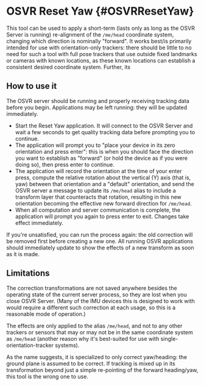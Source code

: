 # OSVR Reset Yaw              {#OSVRResetYaw}

This tool can be used to apply a short-term (lasts only as long as the OSVR Server is running) re-alignment of the `/me/head` coordinate system, changing which direction is nominally "forward".  It works best/is primarily intended for use with orientation-only trackers: there should be little to no need for such a tool with full pose trackers that use outside fixed landmarks or cameras with known locations, as these known locations can establish a consistent desired coordinate system. Further, its

## How to use it

The OSVR server should be running and properly receiving tracking data before you begin. Applications may be left running: they will be updated immediately.

- Start the Reset Yaw application. It will connect to the OSVR Server and wait a few seconds to get quality tracking data before prompting you to continue.
- The application will prompt you to "place your device in its zero orientation and press enter": this is when you should face the direction you want to establish as "forward" (or hold the device as if you were doing so), then press enter to continue.
- The application will record the orientation at the time of your enter press, compute the relative rotation about the vertical (Y) axis (that is, yaw) between that orientation and a "default" orientation, and send the OSVR server a message to update its `/me/head` alias to include a transform layer that counteracts that rotation, resulting in this new orientation becoming the effective new forward direction for `/me/head`.
- When all computation and server communication is complete, the application will prompt you again to press enter to exit. Changes take effect immediately.

If you're unsatisfied, you can run the process again: the old correction will be removed first before creating a new one. All running OSVR applications should immediately update to show the effects of a new transform as soon as it is made.

## Limitations
The correction transformations are not saved anywhere besides the operating state of the current server process, so they are lost when you close OSVR Server. (Many of the IMU devices this is designed to work with would require a different such correction at each usage, so this is a reasonable mode of operation.)

The effects are only applied to the alias `/me/head`, and not to any other trackers or sensors that may or may not be in the same coordinate system as `/me/head` (another reason why it's best-suited for use with single-orientation-tracker systems).

As the name suggests, it is specialized to only correct yaw/heading: the ground plane is assumed to be correct. If tracking is mixed up in its transformation beyond just a simple re-pointing of the forward heading/yaw, this tool is the wrong one to use.
